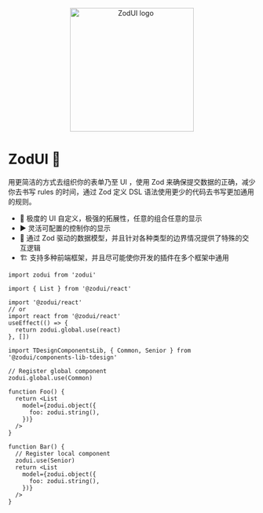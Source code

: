 <p align="center">
  <a href="https://zodui.github.com/zodui" target="_blank" rel="noopener noreferrer">
    <img width="252" src="./demo/public/favicon.svg" alt="ZodUI logo">
  </a>
</p>

# ZodUI 💎

用更简洁的方式去组织你的表单乃至 UI ，使用 Zod 来确保提交数据的正确，减少你去书写 rules 的时间，通过 Zod 定义 DSL 语法使用更少的代码去书写更加通用的规则。

* 📃 极度的 UI 自定义，极强的拓展性，任意的组合任意的显示
* ▶️ 灵活可配置的控制你的显示
* 💎 通过 Zod 驱动的数据模型，并且针对各种类型的边界情况提供了特殊的交互逻辑
* 🏗️ 支持多种前端框架，并且尽可能使你开发的插件在多个框架中通用

```tsx
import zodui from 'zodui'

import { List } from '@zodui/react'

import '@zodui/react'
// or
import react from '@zodui/react'
useEffect(() => {
  return zodui.global.use(react)
}, [])

import TDesignComponentsLib, { Common, Senior } from '@zodui/components-lib-tdesign'

// Register global component
zodui.global.use(Common)

function Foo() {
  return <List
    model={zodui.object({
      foo: zodui.string(),
    })}
  />
}

function Bar() {
  // Register local component
  zodui.use(Senior)
  return <List
    model={zodui.object({
      foo: zodui.string(),
    })}
  />
}
```
